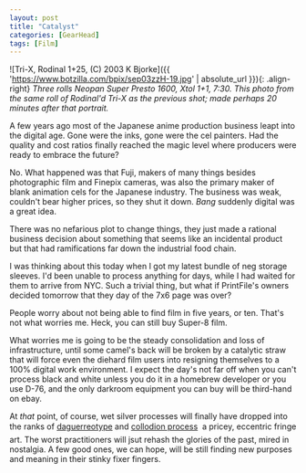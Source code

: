 ```yaml
---
layout: post
title: "Catalyst"
categories: [GearHead]
tags: [Film]
---
```



![Tri-X, Rodinal 1+25, (C) 2003 K Bjorke]({{ 'https://www.botzilla.com/bpix/sep03zzH-19.jpg' | absolute_url }}){: .align-right}
<i>Three rolls Neopan Super Presto 1600, Xtol 1+1, 7:30. This photo from the same roll of Rodinal'd Tri-X as the previous shot; made perhaps 20 minutes after that portrait.</i>

A few years ago most of the Japanese anime production business leapt into the digital age. Gone were the inks, gone were the cel painters. Had the quality and cost ratios finally reached the magic level where producers were ready to embrace the future?

No. What happened was that Fuji, makers of many things besides photographic film and Finepix cameras, was also the primary maker of blank animation cels for the Japanese industry. The business was weak, couldn't bear higher prices, so they shut it down. <i>Bang</i> suddenly digital was a great idea.

There was no nefarious plot to change things, they just made a rational business decision about something that seems like an incidental product but that had ramifications far down the industrial food chain.

I was thinking about this today when I got my latest bundle of neg storage sleeves. I'd been unable to process anything for days, while I had waited for them to arrive from NYC. Such a trivial thing, but what if PrintFile's owners decided tomorrow that they day of the 7x6 page was over?

People worry about not being able to find film in five years, or ten. That's not what worries me. Heck, you can still buy Super-8 film.

What worries me is going to be the steady consolidation and loss of infrastructure, until some camel's back will be broken by a catalytic straw that will force even the diehard film users into resigning themselves to a 100% digital work environment. I expect the day's not far off when you can't process black and white unless you do it in a homebrew developer or you use D-76, and the only darkroom equipment you can buy will be third-hand on ebay.

At <i>that</i> point, of course, wet silver processes will finally have dropped into the ranks of <a href="http://www.newdags.com/jerry.html">daguerreotype</a> and <a href="http://www.pbs.org/art21/artists/mann/clip2.html">collodion process</a> &#151; a pricey, eccentric fringe art. The worst practitioners will jsut rehash the glories of the past, mired in nostalgia. A few good ones, we can hope, will be still finding new purposes and meaning in their stinky fixer fingers.
